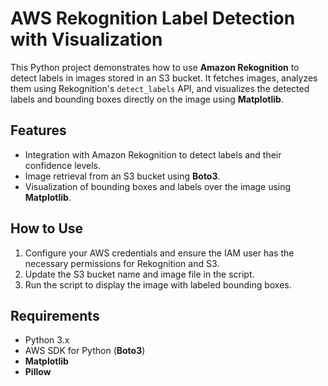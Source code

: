 # AWS Rekognition Label Detection with Visualization

This Python project demonstrates how to use **Amazon Rekognition** to detect labels in images stored in an S3 bucket. It fetches images, analyzes them using Rekognition's `detect_labels` API, and visualizes the detected labels and bounding boxes directly on the image using **Matplotlib**.

## Features
- Integration with Amazon Rekognition to detect labels and their confidence levels.
- Image retrieval from an S3 bucket using **Boto3**.
- Visualization of bounding boxes and labels over the image using **Matplotlib**.

## How to Use
1. Configure your AWS credentials and ensure the IAM user has the necessary permissions for Rekognition and S3.
2. Update the S3 bucket name and image file in the script.
3. Run the script to display the image with labeled bounding boxes.

## Requirements
- Python 3.x
- AWS SDK for Python (**Boto3**)
- **Matplotlib**
- **Pillow**

